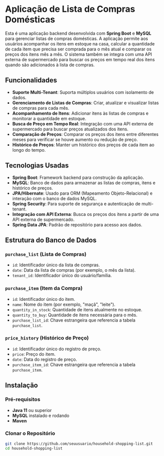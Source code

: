# Aplicação de Lista de Compras Domésticas

Esta é uma aplicação backend desenvolvida com **Spring Boot** e **MySQL** para gerenciar listas de compras domésticas. A aplicação permite aos usuários acompanhar os itens em estoque na casa, calcular a quantidade de cada item que precisa ser comprada para o mês atual e comparar os preços dos itens mês a mês. O sistema também se integra com uma API externa de supermercado para buscar os preços em tempo real dos itens quando são adicionados à lista de compras.

## Funcionalidades

- **Suporte Multi-Tenant**: Suporta múltiplos usuários com isolamento de dados.
- **Gerenciamento de Listas de Compras**: Criar, atualizar e visualizar listas de compras para cada mês.
- **Acompanhamento de Itens**: Adicionar itens às listas de compras e monitorar a quantidade em estoque.
- **Busca de Preço em Tempo Real**: Integração com uma API externa de supermercado para buscar preços atualizados dos itens.
- **Comparação de Preços**: Comparar os preços dos itens entre diferentes meses para verificar se houve aumento ou redução de preço.
- **Histórico de Preços**: Manter um histórico dos preços de cada item ao longo do tempo.

## Tecnologias Usadas

- **Spring Boot**: Framework backend para construção da aplicação.
- **MySQL**: Banco de dados para armazenar as listas de compras, itens e histórico de preços.
- **JPA/Hibernate**: Usado para ORM (Mapeamento Objeto-Relacional) e interação com o banco de dados MySQL.
- **Spring Security**: Para suporte de segurança e autenticação de multi-tenant.
- **Integração com API Externa**: Busca os preços dos itens a partir de uma API externa de supermercado.
- **Spring Data JPA**: Padrão de repositório para acesso aos dados.

## Estrutura do Banco de Dados

### `purchase_list` (Lista de Compras)
- `id`: Identificador único da lista de compras.
- `date`: Data da lista de compras (por exemplo, o mês da lista).
- `tenant_id`: Identificador único do usuário/família.

### `purchase_item` (Item da Compra)
- `id`: Identificador único do item.
- `name`: Nome do item (por exemplo, "maçã", "leite").
- `quantity_in_stock`: Quantidade de itens atualmente no estoque.
- `quantity_to_buy`: Quantidade de itens necessária para o mês.
- `purchase_list_id`: Chave estrangeira que referencia a tabela `purchase_list`.

### `price_history` (Histórico de Preço)
- `id`: Identificador único do registro de preço.
- `price`: Preço do item.
- `date`: Data do registro de preço.
- `purchase_item_id`: Chave estrangeira que referencia a tabela `purchase_item`.

## Instalação

### Pré-requisitos

- **Java 11** ou superior
- **MySQL** instalado e rodando
- **Maven** 

### Clonar o Repositório

```bash
git clone https://github.com/seuusuario/household-shopping-list.git
cd household-shopping-list
